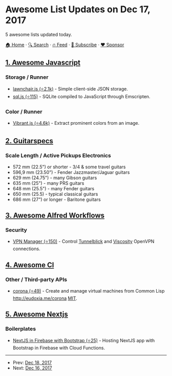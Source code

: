 # Awesome List Updates on Dec 17, 2017

5 awesome lists updated today.

[🏠 Home](/README.md) · [🔍 Search](https://www.trackawesomelist.com/search/) · [🔥 Feed](https://www.trackawesomelist.com/rss.xml) · [📮 Subscribe](https://trackawesomelist.us17.list-manage.com/subscribe?u=d2f0117aa829c83a63ec63c2f&id=36a103854c) · [❤️  Sponsor](https://github.com/sponsors/theowenyoung)



## [1. Awesome Javascript](/content/sorrycc/awesome-javascript/README.md)

### Storage / Runner

*   [lawnchair.js (⭐2.1k)](https://github.com/brianleroux/lawnchair/) - Simple client-side JSON storage.
*   [sql.js (⭐115)](https://github.com/kripken/sql.js) - SQLite compiled to JavaScript through Emscripten.

### Color / Runner

*   [Vibrant.js (⭐4.6k)](https://github.com/jariz/vibrant.js/) - Extract prominent colors from an image.

## [2. Guitarspecs](/content/gitfrage/guitarspecs/README.md)

### Scale Length / Active Pickups Electronics

*   572 mm (22.5") or shorter - 3/4 & some travel guitars
*   596,9 mm (23.50") - Fender Jazzmaster/Jaguar guitars
*   629 mm (24.75") - many Gibson guitars
*   635 mm (25") - many PRS guitars
*   648 mm (25.5") - many Fender guitars
*   650 mm (25.5)	- typical classical guitars
*   686 mm (27") or longer - Baritone guitars

## [3. Awesome Alfred Workflows](/content/alfred-workflows/awesome-alfred-workflows/README.md)

### Security

*   [VPN Manager (⭐150)](https://github.com/deanishe/alfred-vpn-manager) - Control [Tunnelblick](https://tunnelblick.net/) and [Viscosity](https://www.sparklabs.com/viscosity/) OpenVPN connections.

## [4. Awesome Cl](/content/CodyReichert/awesome-cl/README.md)

### Other / Third-party APIs

*   [corona (⭐49)](https://github.com/eudoxia0/corona) -  Create and manage virtual machines from Common Lisp <http://eudoxia.me/corona> [MIT](https://opensource.org/licenses/MIT).

## [5. Awesome Nextjs](/content/unicodeveloper/awesome-nextjs/README.md)

### Boilerplates

*   [NextJS in Firebase with Bootstrap (⭐25)](https://github.com/ananddayalan/nextjs-in-firebase-with-bootstrap) - Hosting NextJS app with Bootstrap in Firebase with Cloud Functions.

---

- Prev: [Dec 18, 2017](/content/2017/12/18/README.md)
- Next: [Dec 16, 2017](/content/2017/12/16/README.md)